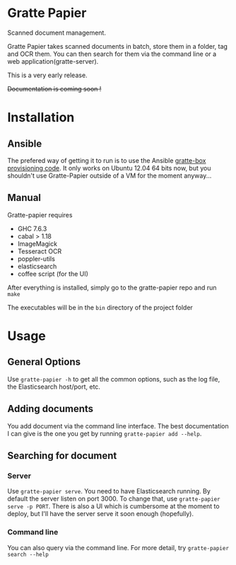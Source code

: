 # Gratte Papier

Scanned document management.

Gratte Papier takes scanned documents in batch, store them in a folder, tag and OCR them. You can then search for them via the command line or a web application(gratte-server).

This is a very early release.

~~Documentation is coming soon !~~

# Installation

## Ansible
The prefered way of getting it to run is to use the Ansible [gratte-box provisioning code](https://github.com/ostapneko/gratte-box). It only works on Ubuntu 12.04 64 bits now, but you shouldn't use Gratte-Papier outside of a VM for the moment anyway...

## Manual
Gratte-papier requires
- GHC 7.6.3
- cabal > 1.18
- ImageMagick
- Tesseract OCR
- poppler-utils
- elasticsearch
- coffee script (for the UI)

After everything is installed, simply go to the gratte-papier repo and run
`make`

The executables will be in the `bin` directory of the project folder

# Usage

## General Options

Use `gratte-papier -h` to get all the common options, such as the log file, the Elasticsearch host/port, etc.

## Adding documents

You add document via the command line interface. The best documentation I can give is the one you get by running `gratte-papier add --help`.

## Searching for document

### Server

Use `gratte-papier serve`. You need to have Elasticsearch running. By default the server listen on port 3000. To change that, use `gratte-papier serve -p PORT`.
There is also a UI which is cumbersome at the moment to deploy, but I'll have the server serve it soon enough (hopefully).

### Command line
You can also query via the command line. For more detail, try `gratte-papier search --help`
